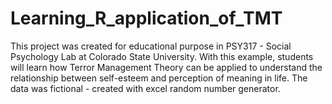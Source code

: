 # Learning_R_application_of_TMT
This project was created for educational purpose in PSY317 - Social Psychology Lab at Colorado State University. With this example, students will learn how Terror Management Theory can be applied to understand the relationship between self-esteem and perception of meaning in life. The data was fictional - created with excel random number generator.
